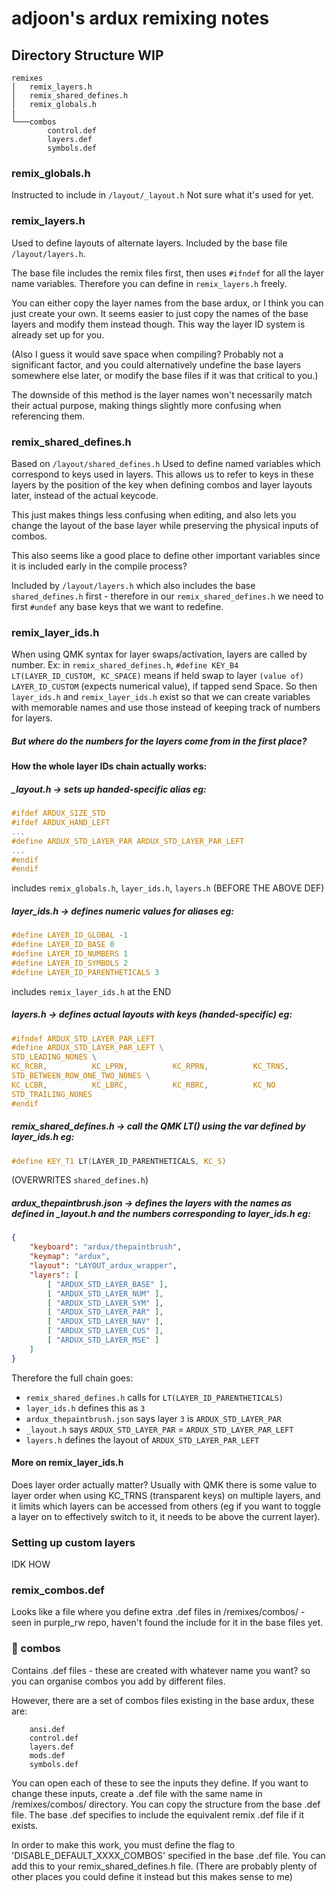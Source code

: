 # adjoon's ardux remixing notes

## Directory Structure WIP
```
remixes
│   remix_layers.h
│   remix_shared_defines.h
│   remix_globals.h
|
└───combos
        control.def
        layers.def
        symbols.def
```
### remix_globals.h
Instructed to include in `/layout/_layout.h`
Not sure what it's used for yet.

### remix_layers.h
Used to define layouts of alternate layers. Included by the base file `/layout/layers.h`.

The base file includes the remix files first, then uses `#ifndef` for all the layer name variables. Therefore you can define in `remix_layers.h` freely.

You can either copy the layer names from the base ardux, or I think you can just create your own. It seems easier to just copy the names of the base layers and modify them instead though. This way the layer ID system is already set up for you. 

(Also I guess it would save space when compiling? Probably not a significant factor, and you could alternatively undefine the base layers somewhere else later, or modify the base files if it was that critical to you.)

The downside of this method is the layer names won't necessarily match their actual purpose, making things slightly more confusing when referencing them.

### remix_shared_defines.h
Based on `/layout/shared_defines.h`
Used to define named variables which correspond to keys used in layers. This allows us to refer to keys in these layers by the position of the key when defining combos and layer layouts later, instead of the actual keycode.

This just makes things less confusing when editing, and also lets you change the layout of the base layer while preserving the physical inputs of combos.

This also seems like a good place to define other important variables since it is included early in the compile process?

Included by `/layout/layers.h` which also includes the base `shared_defines.h` first - therefore in our `remix_shared_defines.h` we need to first `#undef` any base keys that we want to redefine.

### remix_layer_ids.h
When using QMK syntax for layer swaps/activation, layers are called by number.
Ex: in `remix_shared_defines.h`, `#define KEY_B4 LT(LAYER_ID_CUSTOM, KC_SPACE)` means if held swap to layer  `(value of) LAYER_ID_CUSTOM` (expects numerical value), if tapped send Space.
So then `layer_ids.h` and `remix_layer_ids.h` exist so that we can create variables with memorable names and use those instead of keeping track of numbers for layers. 

##### But where do the numbers for the layers come from in the first place?

#### How the whole layer IDs chain actually works:

##### _layout.h -> sets up handed-specific alias eg:
```c
#ifdef ARDUX_SIZE_STD
#ifdef ARDUX_HAND_LEFT
...
#define ARDUX_STD_LAYER_PAR ARDUX_STD_LAYER_PAR_LEFT
...
#endif
#endif
```
includes `remix_globals.h`, `layer_ids.h`, `layers.h` (BEFORE THE ABOVE DEF)

##### layer_ids.h -> defines numeric values for aliases eg:
```c
#define LAYER_ID_GLOBAL -1
#define LAYER_ID_BASE 0
#define LAYER_ID_NUMBERS 1
#define LAYER_ID_SYMBOLS 2
#define LAYER_ID_PARENTHETICALS 3
```
includes `remix_layer_ids.h` at the END

##### layers.h -> defines actual layouts with keys (handed-specific) eg: 
```c
#ifndef ARDUX_STD_LAYER_PAR_LEFT
#define ARDUX_STD_LAYER_PAR_LEFT \
STD_LEADING_NONES \
KC_RCBR,          KC_LPRN,          KC_RPRN,          KC_TRNS,          \
STD_BETWEEN_ROW_ONE_TWO_NONES \
KC_LCBR,          KC_LBRC,          KC_RBRC,          KC_NO             \
STD_TRAILING_NONES
#endif
```

##### remix_shared_defines.h -> call the QMK LT() using the var defined by layer_ids.h eg:
```c
#define KEY_T1 LT(LAYER_ID_PARENTHETICALS, KC_S)
```
(OVERWRITES `shared_defines.h`)

##### ardux_thepaintbrush.json -> defines the layers with the names as defined in _layout.h and the numbers corresponding to layer_ids.h eg:
```json
{
    "keyboard": "ardux/thepaintbrush",
    "keymap": "ardux",
    "layout": "LAYOUT_ardux_wrapper",
    "layers": [
        [ "ARDUX_STD_LAYER_BASE" ],
        [ "ARDUX_STD_LAYER_NUM" ],
        [ "ARDUX_STD_LAYER_SYM" ],
        [ "ARDUX_STD_LAYER_PAR" ],
        [ "ARDUX_STD_LAYER_NAV" ],
        [ "ARDUX_STD_LAYER_CUS" ],
        [ "ARDUX_STD_LAYER_MSE" ]
    ]
}
```
Therefore the full chain goes:
- `remix_shared_defines.h`      calls for `LT(LAYER_ID_PARENTHETICALS)`
- `layer_ids.h`                 defines this as `3`
- `ardux_thepaintbrush.json`    says layer `3` is `ARDUX_STD_LAYER_PAR`
- `_layout.h`                   says `ARDUX_STD_LAYER_PAR` = `ARDUX_STD_LAYER_PAR_LEFT`
- `layers.h`                    defines the layout of `ARDUX_STD_LAYER_PAR_LEFT`

#### More on remix_layer_ids.h

Does layer order actually matter?
Usually with QMK there is some value to layer order when using KC_TRNS (transparent keys) on multiple layers, and it limits which layers can be accessed from others (eg if you want to toggle a layer on to effectively switch to it, it needs to be above the current layer).

### Setting up custom layers
IDK HOW

### remix_combos.def
Looks like a file where you define extra .def files in /remixes/combos/ - seen in purple_rw repo, haven't found the include for it in the base files yet.

### 📂 combos
Contains .def files - these are created with whatever name you want? so you can organise combos you add by different files.

However, there are a set of combos files existing in the base ardux, these are:
```
    ansi.def
    control.def
    layers.def
    mods.def
    symbols.def
```
You can open each of these to see the inputs they define. If you want to change these inputs, create a .def file with the same name in /remixes/combos/ directory. You can copy the structure from the base .def file. The base .def specifies to include the equivalent remix .def file if it exists.

In order to make this work, you must define the flag to 'DISABLE_DEFAULT_XXXX_COMBOS' specified in the base .def file. You can add this to your remix_shared_defines.h file. (There are probably plenty of other places you could define it instead but this makes sense to me)

